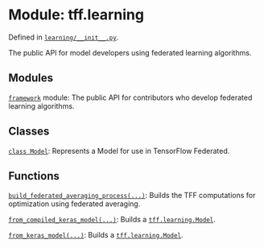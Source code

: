 <div itemscope itemtype="http://developers.google.com/ReferenceObject">
<meta itemprop="name" content="tff.learning" />
<meta itemprop="path" content="Stable" />
</div>

# Module: tff.learning



Defined in [`learning/__init__.py`](http://github.com/tensorflow/federated/tree/master/tensorflow_federated/python/learning/__init__.py).

The public API for model developers using federated learning algorithms.

## Modules

[`framework`](../tff/learning/framework.md) module: The public API for contributors who develop federated learning algorithms.

## Classes

[`class Model`](../tff/learning/Model.md): Represents a Model for use in TensorFlow Federated.

## Functions

[`build_federated_averaging_process(...)`](../tff/learning/build_federated_averaging_process.md): Builds the TFF computations for optimization using federated averaging.

[`from_compiled_keras_model(...)`](../tff/learning/from_compiled_keras_model.md): Builds a <a href="../tff/learning/Model.md"><code>tff.learning.Model</code></a>.

[`from_keras_model(...)`](../tff/learning/from_keras_model.md): Builds a <a href="../tff/learning/Model.md"><code>tff.learning.Model</code></a>.

